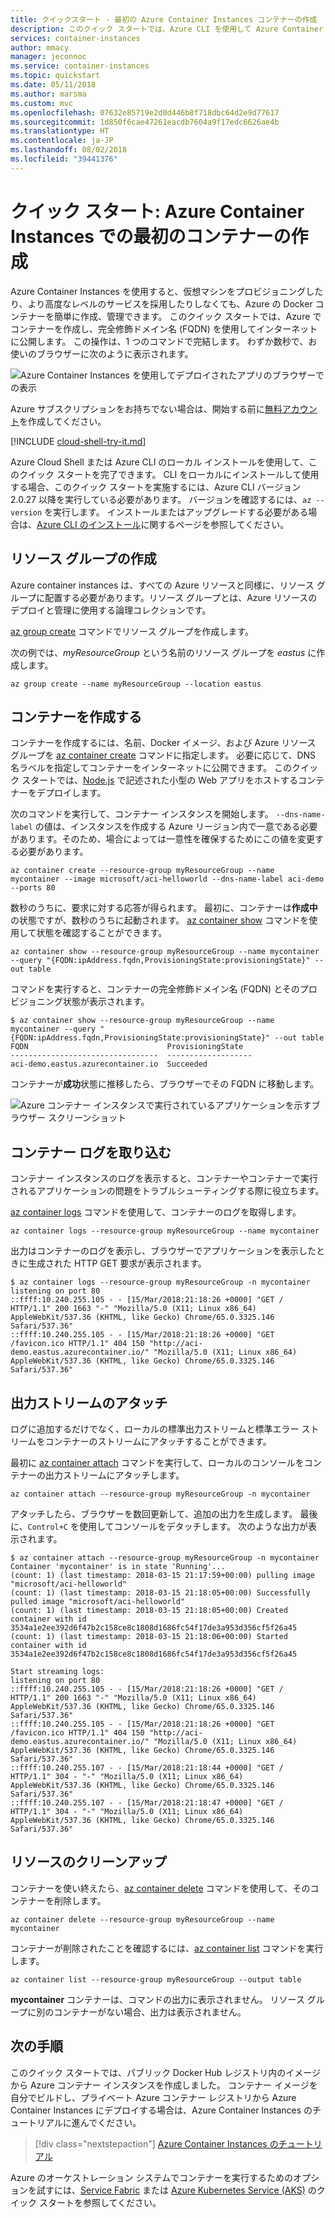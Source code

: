 ```yaml
---
title: クイックスタート - 最初の Azure Container Instances コンテナーの作成
description: このクイック スタートでは、Azure CLI を使用して Azure Container Instances にコンテナーをデプロイします。
services: container-instances
author: mmacy
manager: jeconnoc
ms.service: container-instances
ms.topic: quickstart
ms.date: 05/11/2018
ms.author: marsma
ms.custom: mvc
ms.openlocfilehash: 07632e85719e2d0d446b8f718dbc64d2e9d77617
ms.sourcegitcommit: 1d850f6cae47261eacdb7604a9f17edc6626ae4b
ms.translationtype: HT
ms.contentlocale: ja-JP
ms.lasthandoff: 08/02/2018
ms.locfileid: "39441376"
---
```

# <a name="quickstart-create-your-first-container-in-azure-container-instances"></a>クイック スタート: Azure Container Instances での最初のコンテナーの作成

Azure Container Instances を使用すると、仮想マシンをプロビジョニングしたり、より高度なレベルのサービスを採用したりしなくても、Azure の Docker コンテナーを簡単に作成、管理できます。 このクイック スタートでは、Azure でコンテナーを作成し、完全修飾ドメイン名 (FQDN) を使用してインターネットに公開します。 この操作は、1 つのコマンドで完結します。 わずか数秒で、お使いのブラウザーに次のように表示されます。

![Azure Container Instances を使用してデプロイされたアプリのブラウザーでの表示][aci-app-browser]

Azure サブスクリプションをお持ちでない場合は、開始する前に[無料アカウント][azure-account]を作成してください。

[!INCLUDE [cloud-shell-try-it.md](../../includes/cloud-shell-try-it.md)]

Azure Cloud Shell または Azure CLI のローカル インストールを使用して、このクイック スタートを完了できます。 CLI をローカルにインストールして使用する場合、このクイック スタートを実施するには、Azure CLI バージョン 2.0.27 以降を実行している必要があります。 バージョンを確認するには、`az --version` を実行します。 インストールまたはアップグレードする必要がある場合は、[Azure CLI のインストール][azure-cli-install]に関するページを参照してください。

## <a name="create-a-resource-group"></a>リソース グループの作成

Azure container instances は、すべての Azure リソースと同様に、リソース グループに配置する必要があります。リソース グループとは、Azure リソースのデプロイと管理に使用する論理コレクションです。

[az group create][az-group-create] コマンドでリソース グループを作成します。

次の例では、*myResourceGroup* という名前のリソース グループを *eastus* に作成します。

```azurecli-interactive
az group create --name myResourceGroup --location eastus
```

## <a name="create-a-container"></a>コンテナーを作成する

コンテナーを作成するには、名前、Docker イメージ、および Azure リソース グループを [az container create][az-container-create] コマンドに指定します。 必要に応じて、DNS 名ラベルを指定してコンテナーをインターネットに公開できます。 このクイック スタートでは、[Node.js][node-js] で記述された小型の Web アプリをホストするコンテナーをデプロイします。

次のコマンドを実行して、コンテナー インスタンスを開始します。 `--dns-name-label` の値は、インスタンスを作成する Azure リージョン内で一意である必要があります。そのため、場合によっては一意性を確保するためにこの値を変更する必要があります。

```azurecli-interactive
az container create --resource-group myResourceGroup --name mycontainer --image microsoft/aci-helloworld --dns-name-label aci-demo --ports 80
```

数秒のうちに、要求に対する応答が得られます。 最初に、コンテナーは**作成中**の状態ですが、数秒のうちに起動されます。 [az container show][az-container-show] コマンドを使用して状態を確認することができます。

```azurecli-interactive
az container show --resource-group myResourceGroup --name mycontainer --query "{FQDN:ipAddress.fqdn,ProvisioningState:provisioningState}" --out table
```

コマンドを実行すると、コンテナーの完全修飾ドメイン名 (FQDN) とそのプロビジョニング状態が表示されます。

```console
$ az container show --resource-group myResourceGroup --name mycontainer --query "{FQDN:ipAddress.fqdn,ProvisioningState:provisioningState}" --out table
FQDN                               ProvisioningState
---------------------------------  -------------------
aci-demo.eastus.azurecontainer.io  Succeeded
```

コンテナーが**成功**状態に推移したら、ブラウザーでその FQDN に移動します。

![Azure コンテナー インスタンスで実行されているアプリケーションを示すブラウザー スクリーンショット][aci-app-browser]

## <a name="pull-the-container-logs"></a>コンテナー ログを取り込む

コンテナー インスタンスのログを表示すると、コンテナーやコンテナーで実行されるアプリケーションの問題をトラブルシューティングする際に役立ちます。

[az container logs][az-container-logs] コマンドを使用して、コンテナーのログを取得します。

```azurecli-interactive
az container logs --resource-group myResourceGroup --name mycontainer
```

出力はコンテナーのログを表示し、ブラウザーでアプリケーションを表示したときに生成された HTTP GET 要求が表示されます。

```console
$ az container logs --resource-group myResourceGroup -n mycontainer
listening on port 80
::ffff:10.240.255.105 - - [15/Mar/2018:21:18:26 +0000] "GET / HTTP/1.1" 200 1663 "-" "Mozilla/5.0 (X11; Linux x86_64) AppleWebKit/537.36 (KHTML, like Gecko) Chrome/65.0.3325.146 Safari/537.36"
::ffff:10.240.255.105 - - [15/Mar/2018:21:18:26 +0000] "GET /favicon.ico HTTP/1.1" 404 150 "http://aci-demo.eastus.azurecontainer.io/" "Mozilla/5.0 (X11; Linux x86_64) AppleWebKit/537.36 (KHTML, like Gecko) Chrome/65.0.3325.146 Safari/537.36"
```

## <a name="attach-output-streams"></a>出力ストリームのアタッチ

ログに追加するだけでなく、ローカルの標準出力ストリームと標準エラー ストリームをコンテナーのストリームにアタッチすることができます。

最初に [az container attach][az-container-attach] コマンドを実行して、ローカルのコンソールをコンテナーの出力ストリームにアタッチします。

```azurecli-interactive
az container attach --resource-group myResourceGroup -n mycontainer
```

アタッチしたら、ブラウザーを数回更新して、追加の出力を生成します。 最後に、`Control+C` を使用してコンソールをデタッチします。 次のような出力が表示されます。

```console
$ az container attach --resource-group myResourceGroup -n mycontainer
Container 'mycontainer' is in state 'Running'...
(count: 1) (last timestamp: 2018-03-15 21:17:59+00:00) pulling image "microsoft/aci-helloworld"
(count: 1) (last timestamp: 2018-03-15 21:18:05+00:00) Successfully pulled image "microsoft/aci-helloworld"
(count: 1) (last timestamp: 2018-03-15 21:18:05+00:00) Created container with id 3534a1e2ee392d6f47b2c158ce8c1808d1686fc54f17de3a953d356cf5f26a45
(count: 1) (last timestamp: 2018-03-15 21:18:06+00:00) Started container with id 3534a1e2ee392d6f47b2c158ce8c1808d1686fc54f17de3a953d356cf5f26a45

Start streaming logs:
listening on port 80
::ffff:10.240.255.105 - - [15/Mar/2018:21:18:26 +0000] "GET / HTTP/1.1" 200 1663 "-" "Mozilla/5.0 (X11; Linux x86_64) AppleWebKit/537.36 (KHTML, like Gecko) Chrome/65.0.3325.146 Safari/537.36"
::ffff:10.240.255.105 - - [15/Mar/2018:21:18:26 +0000] "GET /favicon.ico HTTP/1.1" 404 150 "http://aci-demo.eastus.azurecontainer.io/" "Mozilla/5.0 (X11; Linux x86_64) AppleWebKit/537.36 (KHTML, like Gecko) Chrome/65.0.3325.146 Safari/537.36"
::ffff:10.240.255.107 - - [15/Mar/2018:21:18:44 +0000] "GET / HTTP/1.1" 304 - "-" "Mozilla/5.0 (X11; Linux x86_64) AppleWebKit/537.36 (KHTML, like Gecko) Chrome/65.0.3325.146 Safari/537.36"
::ffff:10.240.255.107 - - [15/Mar/2018:21:18:47 +0000] "GET / HTTP/1.1" 304 - "-" "Mozilla/5.0 (X11; Linux x86_64) AppleWebKit/537.36 (KHTML, like Gecko) Chrome/65.0.3325.146 Safari/537.36"
```

## <a name="clean-up-resources"></a>リソースのクリーンアップ

コンテナーを使い終えたら、[az container delete][az-container-delete] コマンドを使用して、そのコンテナーを削除します。

```azurecli-interactive
az container delete --resource-group myResourceGroup --name mycontainer
```

コンテナーが削除されたことを確認するには、[az container list](/cli/azure/container#az-container-list) コマンドを実行します。

```azurecli-interactive
az container list --resource-group myResourceGroup --output table
```

**mycontainer** コンテナーは、コマンドの出力に表示されません。 リソース グループに別のコンテナーがない場合、出力は表示されません。

## <a name="next-steps"></a>次の手順

このクイック スタートでは、パブリック Docker Hub レジストリ内のイメージから Azure コンテナー インスタンスを作成しました。 コンテナー イメージを自分でビルドし、プライベート Azure コンテナー レジストリから Azure Container Instances にデプロイする場合は、Azure Container Instances のチュートリアルに進んでください。

> [!div class="nextstepaction"]
> [Azure Container Instances のチュートリアル](./container-instances-tutorial-prepare-app.md)

Azure のオーケストレーション システムでコンテナーを実行するためのオプションを試すには、[Service Fabric][service-fabric] または [Azure Kubernetes Service (AKS)][container-service] のクイック スタートを参照してください。

<!-- IMAGES -->
[aci-app-browser]: ./media/container-instances-quickstart/aci-app-browser.png

<!-- LINKS - External -->
[app-github-repo]: https://github.com/Azure-Samples/aci-helloworld.git
[azure-account]: https://azure.microsoft.com/free/
[node-js]: http://nodejs.org

<!-- LINKS - Internal -->
[az-container-attach]: /cli/azure/container#az-container-attach
[az-container-create]: /cli/azure/container#az-container-create
[az-container-delete]: /cli/azure/container#az-container-delete
[az-container-list]: /cli/azure/container#az-container-list
[az-container-logs]: /cli/azure/container#az-container-logs
[az-container-show]: /cli/azure/container#az-container-show
[az-group-create]: /cli/azure/group#az-group-create
[azure-cli-install]: /cli/azure/install-azure-cli
[container-service]: ../aks/kubernetes-walkthrough.md
[service-fabric]: ../service-fabric/service-fabric-quickstart-containers.md
